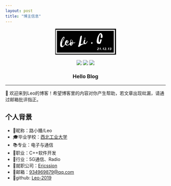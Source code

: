 ```yaml
---
layout: post
title: "博主信息"
---
```


<p align="center">
<a href="https://github.com/Leo-2019" target="_blank">
	<img src="https://github.com/Leo-2019/Picture/blob/main/pictures/logo/square_mid.jpg?raw=true" width=""/>
</a>
</p>

<p align="center">
  <a href="https://github.com/Leo-2019"><img src="https://img.shields.io/badge/Author-Leo-blue.svg"></a>
  <a href="https://www.ericsson.com"><img src="https://img.shields.io/badge/company-Ericssion-brightgreen.svg"></a>
  <a href="https://internal.ericsson.com/org/31580708?unit=31580708"><img src="https://img.shields.io/badge/Unit-RPCN_SWD_APP4-red.svg"></a>
</p>

<h3 align="center">Hello Blog</h3>

---

👏 欢迎来到Leo的博客！希望博客里的内容对你产生帮助，若文章出现纰漏，请通过邮箱批评指正。

## 个人背景

* 👤昵称：路小臻/Leo
* 🎓毕业学校：[西北工业大学](https://www.nwpu.edu.cn/)
* 📚专业：电子与通信
* 🤵职业：C++软件开发
* 🗼行业：5G通信、Radio
* 🏰就职公司：[Ericssion](https://www.ericsson.com/zh-cn/about-us/company-facts/ericsson-worldwide/china)
* 📧邮箱：934969879@qq.com
* 🔗github:  [Leo-2019](https://github.com/Leo-2019)
